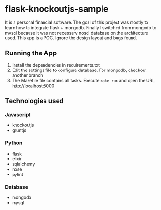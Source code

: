 # flask-knockoutjs-sample

It is a personal financial software.
The goal of this project was mostly to learn how to integrate flask + mongodb. Finally I switched from mongodb to mysql because it was not necessary nosql database on the architecture used. This app is a POC. Ignore the design layout and bugs found.

## Running the App

1. Install the dependencies in requirements.txt
2. Edit the settings file to configure database. For mongodb, checkout another branch
3. The Makefile file contains all tasks. Execute `make run` and open the URL http://localhost:5000

## Technologies used

### Javascript
* knockoutjs
* gruntjs

### Python
* flask
* elixir
* sqlalchemy
* nose
* pylint

### Database
* mongodb
* mysql
